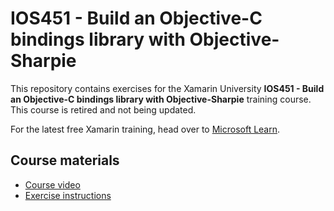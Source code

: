 # IOS451 - Build an Objective-C bindings library with Objective-Sharpie

This repository contains exercises for the Xamarin University **IOS451 - Build an Objective-C bindings library with Objective-Sharpie** training course. This course is retired and not being updated.

For the latest free Xamarin training, head over to [Microsoft Learn](https://aka.ms/learn-xamarin).

## Course materials

* [Course video](https://youtu.be/Syr5byLxa1I)
* [Exercise instructions](https://XamarinUniversity.github.io/IOS451/)
